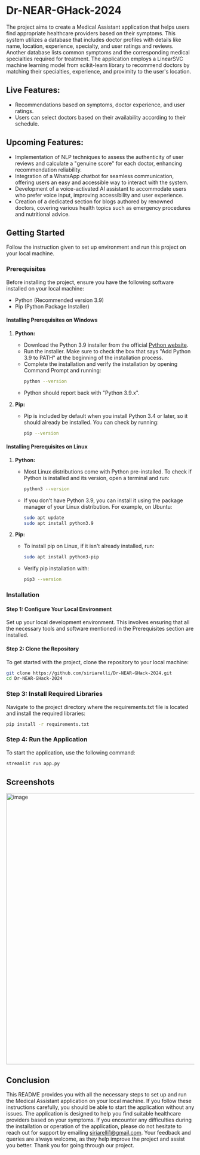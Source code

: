 # Dr-NEAR-GHack-2024

The project aims to create a Medical Assistant application that helps users find appropriate healthcare providers based on their symptoms. This system utilizes a database that includes doctor profiles with details like name, location, experience, specialty, and user ratings and reviews. Another database lists common symptoms and the corresponding medical specialties required for treatment. The application employs a LinearSVC machine learning model from scikit-learn library to recommend doctors by matching their specialties, experience, and proximity to the user's location.

## Live Features:

- Recommendations based on symptoms, doctor experience, and user ratings.
- Users can select doctors based on their availability according to their schedule.

## Upcoming Features:

- Implementation of NLP techniques to assess the authenticity of user reviews and calculate a "genuine score" for each doctor, enhancing recommendation reliability.
- Integration of a WhatsApp chatbot for seamless communication, offering users an easy and accessible way to interact with the system.
- Development of a voice-activated AI assistant to accommodate users who prefer voice input, improving accessibility and user experience.
- Creation of a dedicated section for blogs authored by renowned doctors, covering various health topics such as emergency procedures and nutritional advice.

## Getting Started

Follow the instruction given to set up environment and run this project on your local machine.

### Prerequisites

Before installing the project, ensure you have the following software installed on your local machine:

- Python (Recommended version 3.9)
- Pip (Python Package Installer)

#### Installing Prerequisites on Windows

1. **Python:**
   - Download the Python 3.9 installer from the official [Python website](https://www.python.org/downloads/release/python-390/).
   - Run the installer. Make sure to check the box that says "Add Python 3.9 to PATH" at the beginning of the installation process.
   - Complete the installation and verify the installation by opening Command Prompt and running:
     ```bash
     python --version
     ```
   - Python should report back with "Python 3.9.x".

2. **Pip:**
   - Pip is included by default when you install Python 3.4 or later, so it should already be installed. You can check by running:
     ```bash
     pip --version
     ```

#### Installing Prerequisites on Linux

1. **Python:**
   - Most Linux distributions come with Python pre-installed. To check if Python is installed and its version, open a terminal and run:
     ```bash
     python3 --version
     ```
   - If you don't have Python 3.9, you can install it using the package manager of your Linux distribution. For example, on Ubuntu:
     ```bash
     sudo apt update
     sudo apt install python3.9
     ```

2. **Pip:**
   - To install pip on Linux, if it isn't already installed, run:
     ```bash
     sudo apt install python3-pip
     ```
   - Verify pip installation with:
     ```bash
     pip3 --version
     ```
 
### Installation

#### Step 1: Configure Your Local Environment

Set up your local development environment. This involves ensuring that all the necessary tools and software mentioned in the Prerequisites section are installed.

#### Step 2: Clone the Repository

To get started with the project, clone the repository to your local machine:

```bash
git clone https://github.com/siriarelli/Dr-NEAR-GHack-2024.git
cd Dr-NEAR-GHack-2024
```
### Step 3: Install Required Libraries
Navigate to the project directory where the requirements.txt file is located and install the required libraries:

```bash
pip install -r requirements.txt
```
### Step 4: Run the Application
To start the application, use the following command:

```bash
streamlit run app.py
```
## Screenshots

<img width="726" alt="image" src="https://github.com/siriarelli/Dr-NEAR-GHack-2024/assets/106338462/a1fd585d-a105-40ff-8fb7-b822938fee31">

## Conclusion

This README provides you with all the necessary steps to set up and run the Medical Assistant application on your local machine. If you follow these instructions carefully, you should be able to start the application without any issues. The application is designed to help you find suitable healthcare providers based on your symptoms. If you encounter any difficulties during the installation or operation of the application, please do not hesitate to reach out for support by emailing siriarelli1@gmail.com. Your feedback and queries are always welcome, as they help improve the project and assist you better. Thank you for going through our project.
